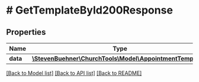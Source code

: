 # # GetTemplateById200Response

## Properties

Name | Type | Description | Notes
------------ | ------------- | ------------- | -------------
**data** | [**\StevenBuehner\ChurchTools\Model\AppointmentTemplate1**](AppointmentTemplate1.md) |  | [optional]

[[Back to Model list]](../../README.md#models) [[Back to API list]](../../README.md#endpoints) [[Back to README]](../../README.md)
